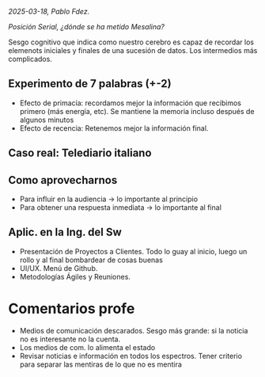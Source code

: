 *2025-03-18, Pablo Fdez.*

*Posición Serial, ¿dónde se ha metido Mesalina?*

Sesgo cognitivo que indica como nuestro cerebro es capaz de recordar los elemenots iniciales y finales de una sucesión de datos. Los intermedios más complicados.

## Experimento de 7 palabras (+-2)

- Efecto de primacía: recordamos mejor la información que recibimos primero (más energía, etc). Se mantiene la memoria incluso después de algunos minutos
- Efecto de recencia: Retenemos mejor la información final.

## Caso real: Telediario italiano

## Como aprovecharnos
- Para influir en la audiencia -> lo importante al principio
- Para obtener una respuesta inmediata -> lo importante al final

## Aplic. en la Ing. del Sw
- Presentación de Proyectos a Clientes. Todo lo guay al inicio, luego un rollo y al final bombardear de cosas buenas
- UI/UX. Menú de Github.
- Metodologías Ágiles y Reuniones.

# Comentarios profe
- Medios de comunicación descarados. Sesgo más grande: si la noticia no es interesante no la cuenta.
- Los medios de com. lo alimenta el estado
- Revisar noticias e información en todos los espectros. Tener criterio para separar las mentiras de lo que no es mentira
